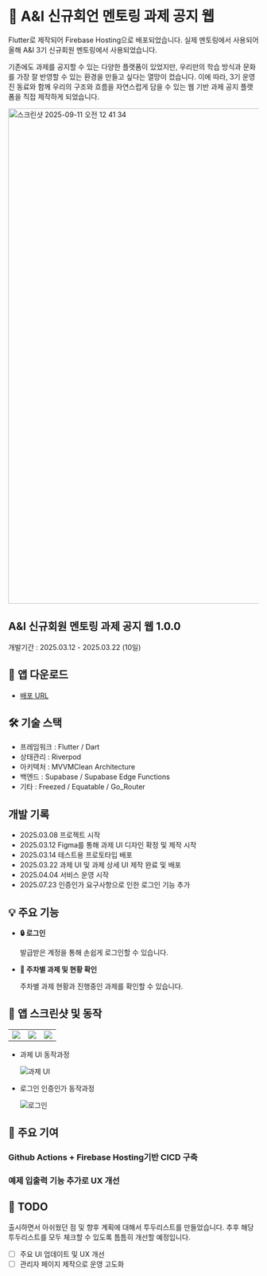 # 📱 A&I 신규회언 멘토링 과제 공지 웹
Flutter로 제작되어 Firebase Hosting으로 배포되었습니다. 실제 멘토링에서 사용되어 올해 A&I 3기 신규회원 멘토링에서 사용되었습니다.

기존에도 과제를 공지할 수 있는 다양한 플랫폼이 있었지만, 우리만의 학습 방식과 문화를 가장 잘 반영할 수 있는 환경을 만들고 싶다는 열망이 컸습니다. 이에 따라, 3기 운영진 동료와 함께 우리의 구조와 흐름을 자연스럽게 담을 수 있는 웹 기반 과제 공지 플랫폼을 직접 제작하게 되었습니다.

<img width="1624" height="995" alt="스크린샷 2025-09-11 오전 12 41 34" src="https://github.com/user-attachments/assets/426d260f-e51e-4f7b-9e3b-4313f76e2ed7" />


## A&I 신규회원 멘토링 과제 공지 웹 1.0.0
개발기간 : 2025.03.12 - 2025.03.22 (10일)

## 📲 앱 다운로드
- [배포 URL](https://aandi-report-web.web.app)

## 🛠 기술 스택
- 프레임워크 : Flutter / Dart
- 상태관리 : Riverpod
- 아키텍처 : MVVMClean Architecture
- 백엔드 : Supabase / Supabase Edge Functions
- 기타 : Freezed / Equatable / Go_Router

## 개발 기록
- 2025.03.08 프로젝트 시작
- 2025.03.12 Figma를 통해 과제 UI 디자인 확정 및 제작 시작
- 2025.03.14 테스트용 프로토타입 배포
- 2025.03.22 과제 UI 및 과제 상세 UI 제작 완료 및 배포
- 2025.04.04 서비스 운영 시작
- 2025.07.23 인증인가 요구사항으로 인한 로그인 기능 추가

## 💡 주요 기능
- **🔒 로그인**
    
  발급받은 계정을 통해 손쉽게 로그인할 수 있습니다.

- **📅 주차별 과제 및 현황 확인**

  주차별 과제 현황과 진행중인 과제를 확인할 수 있습니다.


## 📸 앱 스크린샷 및 동작
<table>
  <tr>
    <td>
      <img src = https://github.com/user-attachments/assets/9fdc9fc6-0e63-4dbf-867b-2adcd78419ba>
    </td>
    <td>
      <img src = https://github.com/user-attachments/assets/12c341f9-2766-47d2-898d-0e43b36f5cc9>
    </td>
    <td>
      <img src = https://github.com/user-attachments/assets/eff26f3f-a244-4c93-aa22-53a1b045086c>
    </td>
  </tr>
</table>

- 과제 UI 동작과정

  ![과제 UI](https://github.com/user-attachments/assets/c907cda1-40ad-41a4-8d26-6cfc1de8c610)

- 로그인 인증인가 동작과정

  ![로그인](https://github.com/user-attachments/assets/74ba3c1c-57ec-4304-9629-8115c406c713)


## 🤔 주요 기여

### Github Actions + Firebase Hosting기반 CICD 구축

### 예제 입출력 기능 추가로 UX 개선


## 📌 TODO

출시하면서 아쉬웠던 점 및 향후 계획에 대해서 투두리스트를 만들었습니다. 추후 해당 투두리스트를 모두 체크할 수 있도록 틈틈히 개선할 예정입니다.


- [ ] 주요 UI 업데이트 및 UX 개선
- [ ] 관리자 페이지 제작으로 운영 고도화
